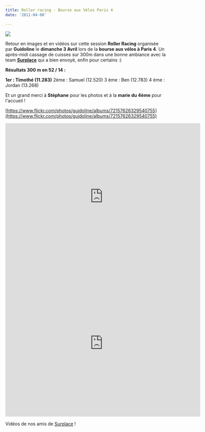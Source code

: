 ```yaml
---
title: Roller racing - Bourse aux Vélos Paris 4
date: '2011-04-08'

---
```

![](/uploads/IMG_6170-1024x682.jpg)

Retour en images et en vidéos sur cette session **Roller Racing** organisée par **Guidoline** le **dimanche 3 Avril** lors de la **bourse aux vélos à Paris 4**. Un après-midi cassage de cuisses sur 300m dans une bonne ambiance avec la team [**Surplace**](http://www.surplace.fr/) qui a bien envoyé, enfin pour certains :)

**Résultats 300 m en 52 / 14 :**

**1er : Timothé (11.283)** 2ème : Samuel (12.520) 3 ème : Ben (12.783) 4 ème : Jordan (13.268)

Et un grand merci à **Stéphane** pour les photos et à la **marie du 4ème** pour l'accueil !

[https://www.flickr.com/photos/guidoline/albums/72157626329540755](https://www.flickr.com/photos/guidoline/albums/72157626329540755)

<iframe src="https://player.vimeo.com/video/21965369?title=0&byline=0&portrait=0" width="610" height="458" frameborder="0"></iframe>

<iframe src="https://player.vimeo.com/video/21964649?title=0&byline=0&portrait=0" width="610" height="458" frameborder="0"></iframe>

Vidéos de nos amis de [Surplace](http://www.surplace.fr/) !